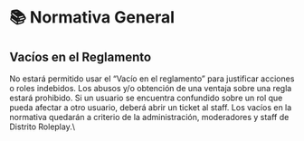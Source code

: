 # 📚 Normativa General

## Vacíos en el Reglamento

No estará permitido usar el “Vacío en el reglamento” para justificar acciones o roles indebidos. Los abusos y/o obtención de una ventaja sobre una regla estará prohibido. Si un usuario se encuentra confundido sobre un rol que pueda afectar a otro usuario, deberá abrir un ticket al staff. Los vacíos en la normativa quedarán a criterio de la administración, moderadores y staff de Distrito Roleplay.\
